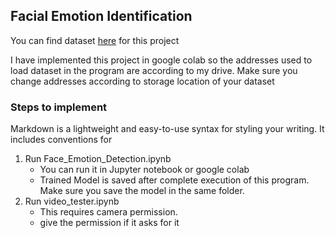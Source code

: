 ## Facial Emotion Identification

You can find dataset [here](https://www.kaggle.com/shawon10/ckplus) for this project

I have implemented this project in google colab so the addresses used to load dataset in the program are according to my drive.
Make sure you change addresses according to storage location of your dataset

### Steps to implement 

Markdown is a lightweight and easy-to-use syntax for styling your writing. It includes conventions for

1. Run Face_Emotion_Detection.ipynb 
      - You can run it in Jupyter notebook or google colab 
      - Trained Model is saved after complete execution of this program. Make sure you save the model in the same folder.
2. Run video_tester.ipynb 
      - This requires camera permission. 
      - give the permission if it asks for it
